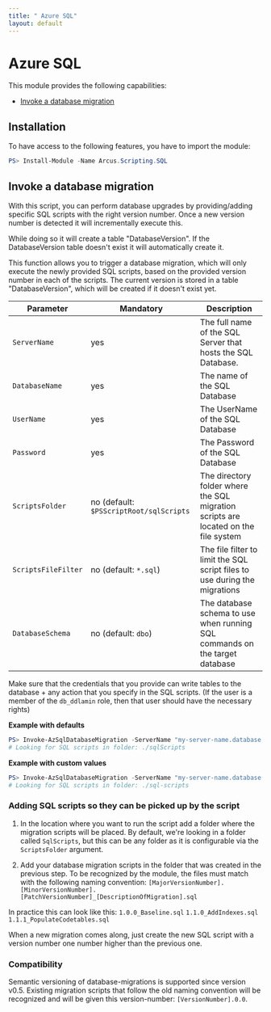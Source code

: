 ```yaml
---
title: " Azure SQL"
layout: default
---
```


# Azure SQL

This module provides the following capabilities:
- [Invoke a database migration](#invoke-a-database-migration)

## Installation

To have access to the following features, you have to import the module:

```powershell
PS> Install-Module -Name Arcus.Scripting.SQL
```

## Invoke a database migration

With this script, you can perform database upgrades by providing/adding specific SQL scripts with the right version number.
Once a new version number is detected it will incrementally execute this.

While doing so it will create a table "DatabaseVersion".
If the DatabaseVersion table doesn't exist it will automatically create it.

This function allows you to trigger a database migration, which will only execute the newly provided SQL scripts, based on the provided version number in each of the scripts. 
The current version is stored in a table "DatabaseVersion", which will be created if it doesn't exist yet.

| Parameter           | Mandatory                               | Description                                                                         |
| ------------------- | --------------------------------------- | ----------------------------------------------------------------------------------- |
| `ServerName`        | yes                                     | The full name of the SQL Server that hosts the SQL Database.                        |
| `DatabaseName`      | yes                                     | The name of the SQL Database                                                        |
| `UserName`          | yes                                     | The UserName of the SQL Database                                                    |
| `Password`          | yes                                     | The Password of the SQL Database                                                    |
| `ScriptsFolder`     | no (default: `$PSScriptRoot/sqlScripts` | The directory folder where the SQL migration scripts are located on the file system |
| `ScriptsFileFilter` | no (default: `*.sql`)                   | The file filter to limit the SQL script files to use during the migrations          |
| `DatabaseSchema`    | no (default: `dbo`)                     | The database schema to use when running SQL commands on the target database         |

Make sure that the credentials that you provide can write tables to the database + any action that you specify in the SQL scripts. (If the user is a member of the `db_ddlamin` role, then that user should have the necessary rights)

**Example with defaults**

```powershell
PS> Invoke-AzSqlDatabaseMigration -ServerName "my-server-name.database.windows.net" -DatabaseName "my-database-name" -Username "my-sql-username" -Password "my-sql-password"
# Looking for SQL scripts in folder: ./sqlScripts
```

**Example with custom values**

```powershell
PS> Invoke-AzSqlDatabaseMigration -ServerName "my-server-name.database.windows.net" -DatabaseName "my-database-name" -Username "my-sql-username" -Password "my-sql-password" -ScriptsFolder "$PSScriptRoot/sql-scripts" -ScriptsFileFilter "*.MyScript.sql" -DatabaseSchema "custom"
# Looking for SQL scripts in folder: ./sql-scripts
```

### Adding SQL scripts so they can be picked up by the script

1. In the location where you want to run the script add a folder where the migration scripts will be placed.  By default, we're looking in a folder called `SqlScripts`, but this can be any folder as it is configurable via the `ScriptsFolder` argument.

2. Add your database migration scripts in the folder that was created in the previous step.  To be recognized by the module, the files must match with the following naming convention:
`[MajorVersionNumber].[MinorVersionNumber].[PatchVersionNumber]_[DescriptionOfMigration].sql`

In practice this can look like this:
`1.0.0_Baseline.sql`
`1.1.0_AddIndexes.sql`
`1.1.1_PopulateCodetables.sql`

When a new migration comes along, just create the new SQL script with a version number one number higher than the previous one.

### Compatibility

Semantic versioning of database-migrations is supported since version v0.5.  Existing migration scripts that follow the old naming convention will be recognized and will be given this version-number: `[VersionNumber].0.0`.
